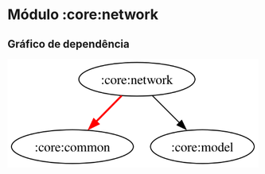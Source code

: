 # Módulo :core:network
## Gráfico de dependência
![Gráfico de dependência](../../docs/images/graphs/dep_graph_core_network.svg)
